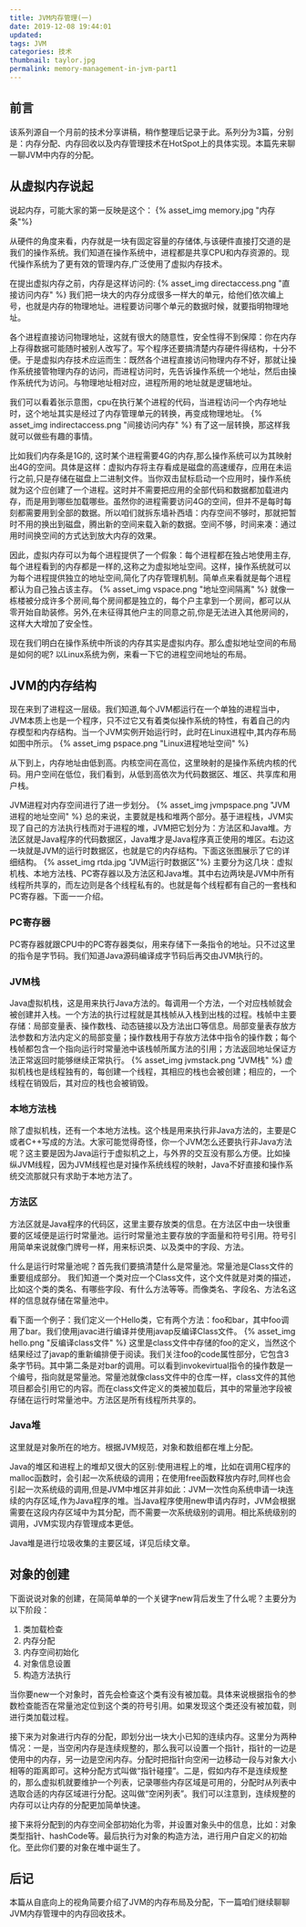 ```yaml
---
title: JVM内存管理(一)
date: 2019-12-08 19:44:01
updated:
tags: JVM
categories: 技术
thumbnail: taylor.jpg
permalink: memory-management-in-jvm-part1
---
```


## 前言

该系列源自一个月前的技术分享讲稿，稍作整理后记录于此。系列分为3篇，分别是：内存分配、内存回收以及内存管理技术在HotSpot上的具体实现。本篇先来聊一聊JVM中内存的分配。

## 从虚拟内存说起

说起内存，可能大家的第一反映是这个：
{% asset_img memory.jpg "内存条"%}

从硬件的角度来看，内存就是一块有固定容量的存储体,与该硬件直接打交道的是我们的操作系统。我们知道在操作系统中，进程都是共享CPU和内存资源的。现代操作系统为了更有效的管理内存,广泛使用了虚拟内存技术。

在提出虚拟内存之前，内存是这样访问的: 
{% asset_img directaccess.png "直接访问内存" %}
我们把一块大的内存分成很多一样大的单元，给他们依次编上号，也就是内存的物理地址。进程要访问哪个单元的数据时候，就要指明物理地址。

各个进程直接访问物理地址，这就有很大的随意性，安全性得不到保障：你在内存上存得数据可能随时被别人改写了。写个程序还要搞清楚内存硬件得结构，十分不便。于是虚拟内存技术应运而生：既然各个进程直接访问物理内存不好，那就让操作系统接管物理内存的访问，而进程访问时，先告诉操作系统一个地址，然后由操作系统代为访问。与物理地址相对应，进程所用的地址就是逻辑地址。

我们可以看着张示意图，cpu在执行某个进程的代码，当进程访问一个内存地址时，这个地址其实是经过了内存管理单元的转换，再变成物理地址。
{% asset_img indirectaccess.png "间接访问内存" %}
有了这一层转换，那这样我就可以做些有趣的事情。

比如我们内存条是1G的, 这时某个进程需要4G的内存,那么操作系统可以为其映射出4G的空间。具体是这样：虚拟内存将主存看成是磁盘的高速缓存，应用在未运行之前,只是存储在磁盘上二进制文件。当你双击鼠标启动一个应用时，操作系统就为这个应创建了一个进程。这时并不需要把应用的全部代码和数据都加载进内存，而是用到哪些加载哪些。虽然你的进程需要访问4G的空间，但并不是每时每刻都需要用到全部的数据。所以咱们就拆东墙补西墙：内存空间不够时，那就把暂时不用的换出到磁盘，腾出新的空间来载入新的数据。空间不够，时间来凑：通过用时间换空间的方式达到放大内存的效果。

因此，虚拟内存可以为每个进程提供了一个假象：每个进程都在独占地使用主存,每个进程看到的内存都是一样的,这称之为虚拟地址空间。这样，操作系统就可以为每个进程提供独立的地址空间,简化了内存管理机制。简单点来看就是每个进程都认为自己独占该主存。
{% asset_img vspace.png "地址空间隔离" %}
就像一栋楼被分成许多个房间,每个房间都是独立的，每个户主拿到一个房间，都可以从零开始自助装修。另外,在未征得其他户主的同意之前,你是无法进入其他房间的，这样大大增加了安全性。

现在我们明白在操作系统中所谈的内存其实是虚拟内存。那么虚拟地址空间的布局是如何的呢? 以Linux系统为例，来看一下它的进程空间地址的布局。

## JVM的内存结构

现在来到了进程这一层级。我们知道,每个JVM都运行在一个单独的进程当中，JVM本质上也是一个程序，只不过它又有着类似操作系统的特性，有着自己的内存模型和内存结构。当一个JVM实例开始运行时，此时在Linux进程中,其内存布局如图中所示。
{% asset_img pspace.png "Linux进程地址空间" %}

从下到上，内存地址由低到高。内核空间在高位，这里映射的是操作系统内核的代码。用户空间在低位，我们看到，从低到高依次为代码数据区、堆区、共享库和用户栈。

JVM进程对内存空间进行了进一步划分。
{% asset_img jvmpspace.png "JVM进程的地址空间" %}
总的来说，主要就是栈和堆两个部分。基于进程栈，JVM实现了自己的方法执行栈而对于进程的堆，JVM把它划分为：方法区和Java堆。方法区就是Java程序的代码数据区，Java堆才是Java程序真正使用的堆区。右边这一块就是JVM的运行时数据区，也就是它的内存结构。下面这张图展示了它的详细结构。
{% asset_img rtda.jpg "JVM运行时数据区"%}
主要分为这几块：虚拟机栈、本地方法栈、PC寄存器以及方法区和Java堆。其中右边两块是JVM中所有线程所共享的，而左边则是各个线程私有的。也就是每个线程都有自己的一套栈和PC寄存器。下面一一介绍。

### PC寄存器

PC寄存器就跟CPU中的PC寄存器类似，用来存储下一条指令的地址。只不过这里的指令是字节码。我们知道Java源码编译成字节码后再交由JVM执行的。

### JVM栈

Java虚拟机栈，这是用来执行Java方法的。每调用一个方法，一个对应栈帧就会被创建并入栈。一个方法的执行过程就是其栈帧从入栈到出栈的过程。栈帧中主要存储：局部变量表、操作数栈、动态链接以及方法出口等信息。局部变量表存放方法参数和方法内定义的局部变量；操作数栈用于存放方法体中指令的操作数；每个栈帧都包含一个指向运行时常量池中该栈帧所属方法的引用；方法返回地址保证方法正常返回时能够继续正常执行。
{% asset_img jvmstack.png "JVM栈" %}
虚拟机栈也是线程独有的，每创建一个线程，其相应的栈也会被创建；相应的，一个线程在销毁后，其对应的栈也会被销毁。

### 本地方法栈

除了虚拟机栈，还有一个本地方法栈。这个栈是用来执行非Java方法的，主要是C或者C++写成的方法。大家可能觉得奇怪，你一个JVM怎么还要执行非Java方法呢？这主要是因为Java运行于虚拟机之上，与外界的交互没有那么方便。比如操纵JVM线程，因为JVM线程也是对操作系统线程的映射，Java不好直接和操作系统交流那就只有求助于本地方法了。

### 方法区

方法区就是Java程序的代码区，这里主要存放类的信息。在方法区中由一块很重要的区域便是运行时常量池。运行时常量池主要存放的字面量和符号引用。符号引用简单来说就像门牌号一样，用来标识类、以及类中的字段、方法。

什么是运行时常量池呢？首先我们要搞清楚什么是常量池。常量池是Class文件的重要组成部分。
我们知道一个类对应一个Class文件，这个文件就是对类的描述，比如这个类的类名、有哪些字段、有什么方法等等。而像类名、字段名、方法名这样的信息就存储在常量池中。

看下面一个例子：我们定义一个Hello类，它有两个方法：foo和bar，其中foo调用了bar。我们使用javac进行编译并使用javap反编译Class文件。
{% asset_img hello.png "反编译class文件" %}
这里是class文件中存储的foo的定义，当然这个结果经过了javap的重新编排便于阅读。我们关注foo的code属性部分，它包含3条字节码。其中第二条是对bar的调用。可以看到invokevirtual指令的操作数是一个编号，指向就是常量池。常量池就像class文件中的仓库一样，class文件的其他项目都会引用它的内容。而在class文件定义的类被加载后，其中的常量池字段被存储在运行时常量池中。方法区是所有线程所共享的。

### Java堆

这里就是对象所在的地方。根据JVM规范，对象和数组都在堆上分配。

Java的堆区和进程上的堆却又很大的区别:使用进程上的堆，比如在调用C程序的malloc函数时，会引起一次系统级的调用；在使用free函数释放内存时,同样也会引起一次系统级的调用,但是JVM中堆区并非如此：JVM一次性向系统申请一块连续的内存区域,作为Java程序的堆。当Java程序使用new申请内存时，JVM会根据需要在这段内存区域中为其分配，而不需要一次系统级别的调用。相比系统级别的调用，JVM实现内存管理成本更低。

Java堆是进行垃圾收集的主要区域，详见后续文章。

## 对象的创建

下面说说对象的创建，在简简单单的一个关键字new背后发生了什么呢？主要分为以下阶段：

1.	类加载检查
2.	内存分配
3.	内存空间初始化
4.	对象信息设置
5.	构造方法执行

当你要new一个对象时，首先会检查这个类有没有被加载。具体来说根据指令的参数检查能否在常量池定位到这个类的符号引用。如果发现这个类还没有被加载，则进行类加载过程。

接下来为对象进行内存的分配，即划分出一块大小已知的连续内存。这里分为两种情况：一是，当空闲内存是连续规整的，那么我可以设置一个指针，指针的一边是使用中的内存，另一边是空闲内存。分配时把指针向空闲一边移动一段与对象大小相等的距离即可。这种分配方式叫做“指针碰撞”。二是，假如内存不是连续规整的，那么虚拟机就要维护一个列表，记录哪些内存区域是可用的，分配时从列表中选取合适的内存区域进行分配。这叫做“空闲列表”。我们可以注意到，连续规整的内存可以让内存的分配更加简单快速。

接下来将分配到的内存空间全部初始化为零，并设置对象头中的信息，比如：对象类型指针、hashCode等。最后执行为对象的构造方法，进行用户自定义的初始化。至此你们要的对象在堆中诞生了。

## 后记

本篇从自底向上的视角简要介绍了JVM的内存布局及分配，下一篇咱们继续聊聊JVM内存管理中的内存回收技术。